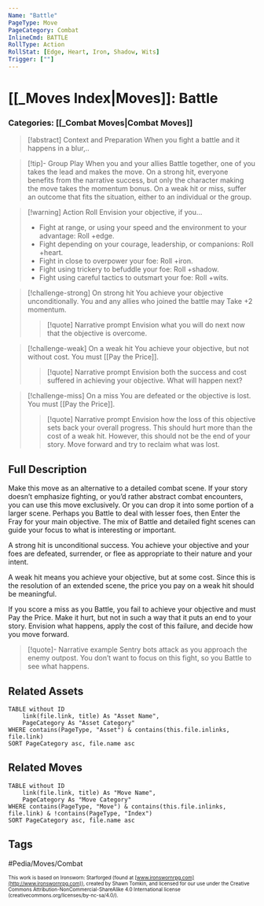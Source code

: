 ```yaml
---
Name: "Battle"
PageType: Move
PageCategory: Combat
InlineCmd: BATTLE
RollType: Action
RollStat: [Edge, Heart, Iron, Shadow, Wits]
Trigger: [""]
---
```

# [[_Moves Index|Moves]]: Battle
### Categories: [[_Combat Moves|Combat Moves]]
>[!abstract]  Context and Preparation
>When you fight a battle and it happens in a blur,..

> [!tip]- Group Play
> When you and your allies Battle together, one of you takes the lead and makes the move. On a strong hit, everyone benefits from the narrative success, but only the character making the move takes the momentum bonus. On a weak hit or miss, suffer an outcome that fits the situation, either to an individual or the group.

> [!warning] Action Roll
> Envision your objective, if you...
> -   Fight at range, or using your speed and the environment to your advantage: Roll +edge.
> -   Fight depending on your courage, leadership, or companions: Roll +heart.
> -   Fight in close to overpower your foe: Roll +iron.
> -   Fight using trickery to befuddle your foe: Roll +shadow.
> -   Fight using careful tactics to outsmart your foe: Roll +wits.

> [!challenge-strong] On strong hit
> You achieve your objective unconditionally. 
> You and any allies who joined the battle may Take +2 momentum.
> > [!quote] Narrative prompt
> > Envision what you will do next now that the objective is overcome.

> [!challenge-weak] On a weak hit
>  You achieve your objective, but not without cost. You must [[Pay the Price]].
> > [!quote] Narrative prompt
> > Envision both the success and cost suffered in achieving your objective.  What will happen next?

> [!challenge-miss] On a miss
> You are defeated or the objective is lost.  You must [[Pay the Price]].
> > [!quote] Narrative prompt
> > Envision how the loss of this objective sets back your overall progress.  This should hurt more than the cost of a weak hit. However, this should not be the end of your story.  Move forward and try to reclaim what was lost.

## Full Description
Make this move as an alternative to a detailed combat scene. If your story doesn’t emphasize fighting, or you’d rather abstract combat encounters, you can use this move exclusively. Or you can drop it into some portion of a larger scene. Perhaps you Battle to deal with lesser foes, then Enter the Fray for your main objective. The mix of Battle and detailed fight scenes can guide your focus to what is interesting or important. 

A strong hit is unconditional success. You achieve your objective and your foes are defeated, surrender, or flee as appropriate to their nature and your intent. 

A weak hit means you achieve your objective, but at some cost. Since this is the resolution of an extended scene, the price you pay on a weak hit should be meaningful. 

If you score a miss as you Battle, you fail to achieve your objective and must Pay the Price. Make it hurt, but not in such a way that it puts an end to your story. Envision what happens, apply the cost of this failure, and decide how you move forward. 

> [!quote]- Narrative example
> Sentry bots attack as you approach the enemy outpost. You don’t want to focus on this fight, so you Battle to see what happens. 

## Related Assets
```dataview
TABLE without ID
	link(file.link, title) As "Asset Name",
	PageCategory As "Asset Category"
WHERE contains(PageType, "Asset") & contains(this.file.inlinks, file.link)
SORT PageCategory asc, file.name asc
```

## Related Moves
```dataview
TABLE without ID
	link(file.link, title) As "Move Name",
	PageCategory As "Move Category"
WHERE contains(PageType, "Move") & contains(this.file.inlinks, file.link) & !contains(PageType, "Index")
SORT PageCategory asc, file.name asc
```

## Tags
#Pedia/Moves/Combat 

<font size=-2>This work is based on Ironsworn: Starforged (found at [www.ironswornrpg.com](http://www.ironswornrpg.com)), created by Shawn Tomkin, and licensed for our use under the Creative Commons Attribution-NonCommercial-ShareAlike 4.0 International license  (creativecommons.org/licenses/by-nc-sa/4.0/).</font>